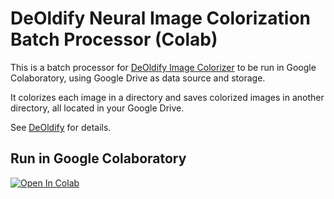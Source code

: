 # DeOldify Neural Image Colorization Batch Processor (Colab)

This is a batch processor for [DeOldify Image Colorizer](https://github.com/jantic/DeOldify) 
to be run in Google Colaboratory, using Google Drive as data source and storage. 

It colorizes each image in a directory and saves colorized images in another directory, all located in your Google Drive.

See [DeOldify](https://github.com/jantic/DeOldify) for details.

## Run in Google Colaboratory
[![Open In Colab](https://colab.research.google.com/assets/colab-badge.svg)](https://colab.research.google.com/github/olaviinha/NeuralImageColorization/blob/master/DeOldify_ImageColorization.ipynb)
